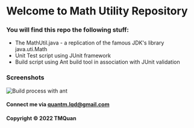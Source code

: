 # Welcome to Math Utility Repository

### You will find this repo the following stuff: 

* The MathUtil.java - a replication of the famous JDK's library java.uti.Math
* Unit Test script using JUnit framework
* Build script using Ant build tool in association with JUnit validation

### Screenshots

![Build process with ant](https://github.com/tmquan202/math-util-ant/blob/main/screenshot/build-process-with-ant.png)
 
#### Connect me via quantm.lqd@gmail.com
#### Copyright &#169; 2022 TMQuan

